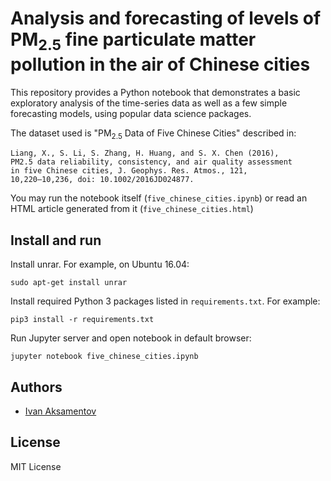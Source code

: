 # Analysis and forecasting of levels of PM<sub>2.5</sub> fine particulate matter pollution in the air of Chinese cities

This repository provides a Python notebook that demonstrates a basic exploratory analysis of the time-series data as well as a few simple forecasting models, using popular data science packages.

The dataset used is "PM<sub>2.5</sub> Data of Five Chinese Cities" described in:

    Liang, X., S. Li, S. Zhang, H. Huang, and S. X. Chen (2016), 
    PM2.5 data reliability, consistency, and air quality assessment 
    in five Chinese cities, J. Geophys. Res. Atmos., 121, 
    10,220–10,236, doi: 10.1002/2016JD024877.


You may run the notebook itself (`five_chinese_cities.ipynb`) or read an HTML article generated from it (`five_chinese_cities.html`)

## Install and run

Install unrar. For example, on Ubuntu 16.04:

    sudo apt-get install unrar

Install required Python 3 packages listed in `requirements.txt`. For example:

    pip3 install -r requirements.txt

Run Jupyter server and open notebook in default browser:

    jupyter notebook five_chinese_cities.ipynb

## Authors

- [Ivan Aksamentov](https://github.com/ivan-aksamentov)


## License

MIT License


